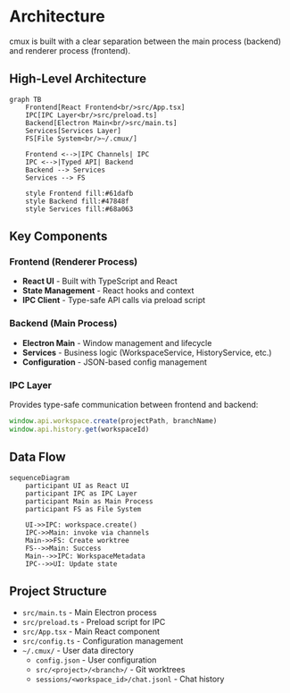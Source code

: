 # Architecture

cmux is built with a clear separation between the main process (backend) and renderer process (frontend).

## High-Level Architecture

```mermaid
graph TB
    Frontend[React Frontend<br/>src/App.tsx]
    IPC[IPC Layer<br/>src/preload.ts]
    Backend[Electron Main<br/>src/main.ts]
    Services[Services Layer]
    FS[File System<br/>~/.cmux/]
    
    Frontend <-->|IPC Channels| IPC
    IPC <-->|Typed API| Backend
    Backend --> Services
    Services --> FS
    
    style Frontend fill:#61dafb
    style Backend fill:#47848f
    style Services fill:#68a063
```

## Key Components

### Frontend (Renderer Process)

- **React UI** - Built with TypeScript and React
- **State Management** - React hooks and context
- **IPC Client** - Type-safe API calls via preload script

### Backend (Main Process)

- **Electron Main** - Window management and lifecycle
- **Services** - Business logic (WorkspaceService, HistoryService, etc.)
- **Configuration** - JSON-based config management

### IPC Layer

Provides type-safe communication between frontend and backend:

```typescript
window.api.workspace.create(projectPath, branchName)
window.api.history.get(workspaceId)
```

## Data Flow

```mermaid
sequenceDiagram
    participant UI as React UI
    participant IPC as IPC Layer
    participant Main as Main Process
    participant FS as File System
    
    UI->>IPC: workspace.create()
    IPC->>Main: invoke via channels
    Main->>FS: Create worktree
    FS-->>Main: Success
    Main-->>IPC: WorkspaceMetadata
    IPC-->>UI: Update state
```

## Project Structure

- `src/main.ts` - Main Electron process
- `src/preload.ts` - Preload script for IPC
- `src/App.tsx` - Main React component
- `src/config.ts` - Configuration management
- `~/.cmux/` - User data directory
  - `config.json` - User configuration
  - `src/<project>/<branch>/` - Git worktrees
  - `sessions/<workspace_id>/chat.jsonl` - Chat history
